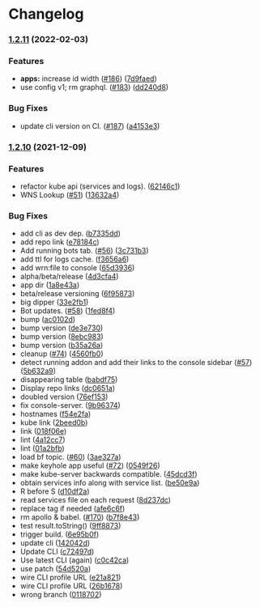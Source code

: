 # Changelog

### [1.2.11](https://www.github.com/dxos/console/compare/v1.2.10...v1.2.11) (2022-02-03)


### Features

* **apps:** increase id width ([#186](https://www.github.com/dxos/console/issues/186)) ([7d9faed](https://www.github.com/dxos/console/commit/7d9faedc75df530ed4f04158831389bafabb9499))
* use config v1; rm graphql. ([#183](https://www.github.com/dxos/console/issues/183)) ([dd240d8](https://www.github.com/dxos/console/commit/dd240d83a766c49897ad8d81d5cd46b3a507a6aa))


### Bug Fixes

* update cli version on CI. ([#187](https://www.github.com/dxos/console/issues/187)) ([a4153e3](https://www.github.com/dxos/console/commit/a4153e3edcc330213d612752aa254254c0c7ecab))

### [1.2.10](https://www.github.com/dxos/console/compare/v1.2.9...v1.2.10) (2021-12-09)


### Features

* refactor kube api (services and logs). ([62146c1](https://www.github.com/dxos/console/commit/62146c11c0ec802ca7fe017cf6c84bf2980fee8a))
* WNS Lookup ([#51](https://www.github.com/dxos/console/issues/51)) ([13632a4](https://www.github.com/dxos/console/commit/13632a4a397c6cbf55dfd82f5c745eaa21b453de))


### Bug Fixes

* add cli as dev dep. ([b7335dd](https://www.github.com/dxos/console/commit/b7335dd1a9599307f73e29de4c68949736685d1b))
* add repo link ([e78184c](https://www.github.com/dxos/console/commit/e78184c0c319fc1fa08d320fc760bc9783a214b5))
* Add running bots tab. ([#56](https://www.github.com/dxos/console/issues/56)) ([3c731b3](https://www.github.com/dxos/console/commit/3c731b3b2b8a92b7db1f68ce0988aa8bf6a41266))
* add ttl for logs cache. ([f3656a6](https://www.github.com/dxos/console/commit/f3656a6bd64b0d230c65986f0b83f0f0689cdf4f))
* add wrn:file to console ([65d3936](https://www.github.com/dxos/console/commit/65d39368a21a8185aef574ea1cc167df83c009cb))
* alpha/beta/release ([4d3cfa4](https://www.github.com/dxos/console/commit/4d3cfa4019e472b5977c761d462a84d94e748d5a))
* app dir ([1a8e43a](https://www.github.com/dxos/console/commit/1a8e43abd4025689c3ac9060d82825a6cee1d7be))
* beta/release versioning ([6f95873](https://www.github.com/dxos/console/commit/6f95873c6cd3abaa85683662b5d931d747716a5f))
* big dipper ([33e2fb1](https://www.github.com/dxos/console/commit/33e2fb1653561856a265c1b1671f1dcb2a0967cf))
* Bot updates. ([#58](https://www.github.com/dxos/console/issues/58)) ([1fed8f4](https://www.github.com/dxos/console/commit/1fed8f4de23c3564be0c98a93c711a03332262e5))
* bump ([ac0102d](https://www.github.com/dxos/console/commit/ac0102d141bb8102adc2fe7e07e91a57740a3600))
* bump version ([de3e730](https://www.github.com/dxos/console/commit/de3e730df5caeb6d07823fca457f496caaee06bd))
* bump version ([8ebc983](https://www.github.com/dxos/console/commit/8ebc983cc44abf05f62add37cafe8b58ab24eb92))
* bump version ([b35a26a](https://www.github.com/dxos/console/commit/b35a26a01f7036383e6f8c8f3d4ea236980ef42b))
* cleanup ([#74](https://www.github.com/dxos/console/issues/74)) ([4560fb0](https://www.github.com/dxos/console/commit/4560fb0734c6c963cff364f0f12a41cfca412a2e))
* detect running addon and add their links to the console sidebar ([#57](https://www.github.com/dxos/console/issues/57)) ([5b632a9](https://www.github.com/dxos/console/commit/5b632a9a46c0b157cc94d8b81bd291a457b20f14))
* disappearing table ([babdf75](https://www.github.com/dxos/console/commit/babdf755ceaff8b06989763864fc877925de4f94))
* Display repo links ([dc0651a](https://www.github.com/dxos/console/commit/dc0651a1dd135a485e3f11e2253c847ffe1a87c3))
* doubled version ([76ef153](https://www.github.com/dxos/console/commit/76ef1534e5364b6e65d20df02e58b21c30793ed5))
* fix console-server. ([9b96374](https://www.github.com/dxos/console/commit/9b9637479b212e39a909724de0897761e412b60a))
* hostnames ([f54e2fa](https://www.github.com/dxos/console/commit/f54e2fac8047907f67a67045ad37af8dddf9d9ba))
* kube link ([2beed0b](https://www.github.com/dxos/console/commit/2beed0b5c7d1af3e911741488526d2014723f504))
* link ([018f06e](https://www.github.com/dxos/console/commit/018f06e3f7c707968e7d63206dd3d994ec34d8f8))
* lint ([4a12cc7](https://www.github.com/dxos/console/commit/4a12cc7e9aa2b70eeb6efeb074d314cf30327652))
* lint ([01a2bfb](https://www.github.com/dxos/console/commit/01a2bfbcba8e03d7984e3f97becd0e2daccfcf06))
* load bf topic. ([#60](https://www.github.com/dxos/console/issues/60)) ([3ae327a](https://www.github.com/dxos/console/commit/3ae327a2d1b419fe8d98921e2995cc2c62a7ba0b))
* make keyhole app useful ([#72](https://www.github.com/dxos/console/issues/72)) ([0549f26](https://www.github.com/dxos/console/commit/0549f261fb8328c89703f34e6a9991ee514d3d01))
* make kube-server backwards compatible. ([45dcd3f](https://www.github.com/dxos/console/commit/45dcd3f7071516ec194782cf0d98398e74280f2a))
* obtain services info along with service list. ([be50e9a](https://www.github.com/dxos/console/commit/be50e9aba2dff87c7bea87e59f835fba13504705))
* R before S ([d10df2a](https://www.github.com/dxos/console/commit/d10df2a25060a1a96716d032708980d7c2232edd))
* read services file on each request ([8d237dc](https://www.github.com/dxos/console/commit/8d237dc6d2ea1840c11a3f94f8c08305266c2312))
* replace tag if needed ([afe6c6f](https://www.github.com/dxos/console/commit/afe6c6f0b62ec269d8764b05a410aab47610ca2d))
* rm apollo & babel. ([#170](https://www.github.com/dxos/console/issues/170)) ([b7f8e43](https://www.github.com/dxos/console/commit/b7f8e4334a07e80f05bb501e9568244cb08d63d0))
* test result.toString() ([9ff8873](https://www.github.com/dxos/console/commit/9ff8873d9b51b2600790806bc3ea7df9303e0fee))
* trigger build. ([6e95b0f](https://www.github.com/dxos/console/commit/6e95b0f093523a1dd4b6d993a725a846aca4aaf2))
* update cli ([142042d](https://www.github.com/dxos/console/commit/142042db11572a6090c4476fac76918bee89b6c3))
* Update CLI ([c72497d](https://www.github.com/dxos/console/commit/c72497d8cfd29248f3b3f58636d64f698a33d2f3))
* Use latest CLI (again) ([c0c42ca](https://www.github.com/dxos/console/commit/c0c42cad5ffb33fa4cccb6e038dd3746510b7d80))
* use patch ([54d520a](https://www.github.com/dxos/console/commit/54d520a33c6827d300078cd71753e6bbcf61d677))
* wire CLI profile URL ([e21a821](https://www.github.com/dxos/console/commit/e21a8214d9128d9d292245892026e9bd2ca55db8))
* wire CLI profile URL ([26b1678](https://www.github.com/dxos/console/commit/26b16785f11483320936eb85db0c2896965c265d))
* wrong branch ([0118702](https://www.github.com/dxos/console/commit/0118702540062617e73a2320f8d81df8fc927b3c))
